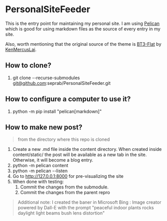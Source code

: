 # PersonalSiteFeeder

This is the entry point for maintaining my personal site. I am using [Pelican](https://getpelican.com/) which is good for using markdown files as the source of every entry in my site.

Also, worth mentioning that the original source of the theme is [BT3-Flat](https://github.com/KenMercusLai/BT3-Flat) by [KenMercusLai](https://github.com/KenMercusLai/). 

## How to clone?
1. git clone --recurse-submodules git@github.com:seprab/PersonalSiteFeeder.git

## How to configure a computer to use it?
1. python -m pip install "pelican[markdown]"

## How to make new post?
> from the directory where this repo is cloned
1. Create a new .md file inside the content directory. When created inside content/static/ the post will be available as a new tab in the site. Otherwise, it will become a blog entry.
2. python -m pelican content
3. python -m pelican --listen
4. Go to http://127.0.0.1:8000 for pre-visualizing the site
4. When done with testing:
    1. Commit the changes from the submodule.
    2. Commit the changes from the parent repro


> Additional note: I created the baner in Microsoft Bing : Image creator powered by Dall-E with the prompt "peaceful indoor plants rocks daylight light beams bush lens distortion"